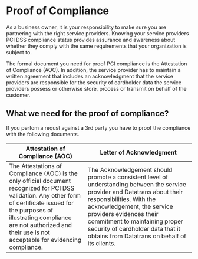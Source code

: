 # Proof of Compliance

As a business owner, it is your responsibility to make sure you are partnering with the right service providers. Knowing your service providers PCI DSS compliance status provides assurance and awareness about whether they comply with the same requirements that your organization is subject to.  

The formal document you need for proof PCI compliance is the Attestation of Compliance (AOC). In addition, the service provider has to maintain a written agreement that includes an acknowledgment that the service providers are responsible for the security of cardholder data the service providers possess or otherwise store, process or transmit on behalf of the customer.


## What we need for the proof of compliance?

If you perfom a requst against a 3rd party you have to proof the compliance with the following documents.

| Attestation of Compliance (AOC) | Letter of Acknowledgment |
| -- | -- |
| The Attestations of Compliance (AOC) is the only official document recognized for PCI DSS validation. Any other form of certificate issued for the purposes of illustrating compliance are not authorized and their use is not acceptable for evidencing compliance.| The Acknowledgement should promote a consistent level of understanding between the service provider and Datatrans about their responsibilities. With the acknowledgement, the service providers evidences their commitment to maintaining proper security of cardholder data that it obtains from Datatrans on behalf of its clients.     |
 
